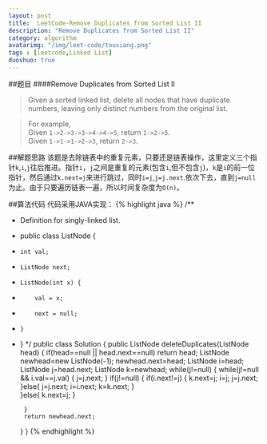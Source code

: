 ```yaml
---
layout: post
title:  LeetCode-Remove Duplicates from Sorted List II
description: "Remove Duplicates from Sorted List II"
category: algorithm
avatarimg: "/img/leet-code/touxiang.png"
tags : [leetcode,Linked List]
duoshuo: true
---
```

##题目
####Remove Duplicates from Sorted List II
>Given a sorted linked list, delete all nodes that have duplicate numbers, leaving only distinct numbers from the original list.

>For example,     
>Given `1->2->3->3->4->4->5`, return `1->2->5`.       
>Given `1->1->1->2->3`, return `2->3`.     

<!-- more -->
	
##解题思路
该题是去除链表中的重复元素，只要还是链表操作，这里定义三个指针`k`,`i`,`j`往后推进。指针`i`，`j`之间是重复的元素(包含`i`,但不包含`j`)，`k`是`i`的前一位指针，然后通过`k.next=j`来进行跳过，同时`i=j`,`j=j.next`.依次下去，直到`j=null`为止。由于只要遍历链表一遍，所以时间复杂度为`O(n)`。

##算法代码
代码采用JAVA实现：
{% highlight java %}
/**
 * Definition for singly-linked list.
 * public class ListNode {
 *     int val;
 *     ListNode next;
 *     ListNode(int x) {
 *         val = x;
 *         next = null;
 *     }
 * }
 */
public class Solution {
    public ListNode deleteDuplicates(ListNode head) {
        if(head==null || head.next==null)
        	return head;
        ListNode newhead=new ListNode(-1);
        newhead.next=head;
        ListNode i=head;
        ListNode j=head.next;
        ListNode k=newhead;
        while(j!=null)
        {
        	while(j!=null && i.val==j.val)
        	{
        		j=j.next;
        	}
        	if(j!=null)
        	{
        	    if(i.next!=j)
            	{
            		k.next=j;
    	        	i=j;
    	        	j=j.next;
            	}else{
            		j=j.next;
            		i=i.next;
            		k=k.next;
            	}	
        	}else{
        	    k.next=j;
        	}
        	
        }
        return newhead.next;
    }
}
{% endhighlight %}


